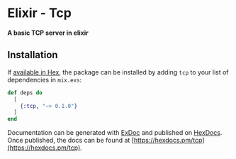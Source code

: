 # Elixir - Tcp

**A basic TCP server in elixir**

## Installation

If [available in Hex](https://hex.pm/docs/publish), the package can be installed
by adding `tcp` to your list of dependencies in `mix.exs`:

```elixir
def deps do
  [
    {:tcp, "~> 0.1.0"}
  ]
end
```

Documentation can be generated with [ExDoc](https://github.com/elixir-lang/ex_doc)
and published on [HexDocs](https://hexdocs.pm). Once published, the docs can
be found at [https://hexdocs.pm/tcp](https://hexdocs.pm/tcp).

